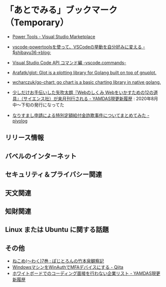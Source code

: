 # 「あとでみる」ブックマーク（Temporary）

- [Power Tools - Visual Studio Marketplace](https://marketplace.visualstudio.com/items?itemName=ego-digital.vscode-powertools)
- [vscode-powertoolsを使って、VSCodeの挙動を自分好みに変える - $shibayu36->blog;](https://blog.shibayu36.org/entry/2019/12/02/193000)
- [Visual Studio Code API コマンド編 -vscode.commands-](https://clickan.click/vscode-command/)

- [Arafatk/glot: Glot is a plotting library for Golang built on top of gnuplot.](https://github.com/arafatk/glot)
- [wcharczuk/go-chart: go chart is a basic charting library in native golang.](https://github.com/wcharczuk/go-chart)

- [少しだけお手伝いした矢吹太朗『Webのしくみ Webをいかすための12の道具』（サイエンス社）が来月刊行される - YAMDAS現更新履歴](https://yamdas.hatenablog.com/entry/20200618/web-no-shikumi) : 2020年8月中～下旬の発行になってた

- [なりすまし申請による特別定額給付金詐欺事件についてまとめてみた - piyolog](https://piyolog.hatenadiary.jp/entry/2020/08/02/014951)


## リリース情報


## バベルのインターネット


## セキュリティ＆プライバシー関連


## 天文関連


## 知財関連


## Linux または Ubuntu に関する話題


## その他

- [ねこめ(～わく)7巻 : ぽじとろんの竹本泉観察記](https://positron.exblog.jp/31303672/)
- [WindowsマシンをWinAuthでMFAデバイスにする - Qiita](https://qiita.com/tsukamoto/items/1019381984b8b4735515)
- [ホワイトボードでのコーディング面接を行わない企業リスト - YAMDAS現更新履歴](https://yamdas.hatenablog.com/entry/20200803/hiring-without-whiteboards)

<!-- eof -->
